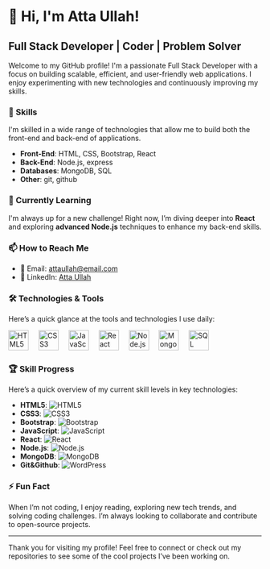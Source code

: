 # 👋 Hi, I'm Atta Ullah! 

## Full Stack Developer | Coder | Problem Solver

Welcome to my GitHub profile! I'm a passionate Full Stack Developer with a focus on building scalable, efficient, and user-friendly web applications. I enjoy experimenting with new technologies and continuously improving my skills.

### 🚀 Skills

I'm skilled in a wide range of technologies that allow me to build both the front-end and back-end of applications.

- **Front-End**: HTML, CSS, Bootstrap, React
- **Back-End**: Node.js, express
- **Databases**: MongoDB, SQL
- **Other**: git, github

### 🌱 Currently Learning

I'm always up for a new challenge! Right now, I’m diving deeper into **React** and exploring **advanced Node.js** techniques to enhance my back-end skills.


### 📫 How to Reach Me

- 📧 Email: [attaullah@email.com](mailto:attaullahmk47@gmail.com)
- 💼 LinkedIn: [Atta Ullah](https://www.linkedin.com/in/attaullahmk)


### 🛠️ Technologies & Tools

Here’s a quick glance at the tools and technologies I use daily:

<div align="left">
  <img src="https://cdn.jsdelivr.net/gh/devicons/devicon/icons/html5/html5-original.svg" height="40" alt="HTML5 logo" />
  <img width="12" />
  <img src="https://cdn.jsdelivr.net/gh/devicons/devicon/icons/css3/css3-original.svg" height="40" alt="CSS3 logo" />
  <img width="12" />
  <img src="https://cdn.jsdelivr.net/gh/devicons/devicon/icons/javascript/javascript-original.svg" height="40" alt="JavaScript logo" />
  <img width="12" />
  <img src="https://cdn.jsdelivr.net/gh/devicons/devicon/icons/react/react-original.svg" height="40" alt="React logo" />
  <img width="12" />
  <img src="https://cdn.jsdelivr.net/gh/devicons/devicon/icons/nodejs/nodejs-original.svg" height="40" alt="Node.js logo" />
  <img width="12" />
  <img src="https://cdn.jsdelivr.net/gh/devicons/devicon/icons/mongodb/mongodb-original.svg" height="40" alt="MongoDB logo" />
  <img width="12" />
  <img src="https://www.svgrepo.com/show/331760/sql-database-generic.svg" height="40" alt="SQL logo" />
</div>

### 🏆 Skill Progress

Here’s a quick overview of my current skill levels in key technologies:

- **HTML5**: ![HTML5](https://img.shields.io/badge/HTML5-90%25-green)
- **CSS3**: ![CSS3](https://img.shields.io/badge/CSS3-85%25-green)
- **Bootstrap**: ![Bootstrap](https://img.shields.io/badge/Bootstrap-80%25-green)
- **JavaScript**: ![JavaScript](https://img.shields.io/badge/JavaScript-75%25-green)
- **React**: ![React](https://img.shields.io/badge/React-70%25-green)
- **Node.js**: ![Node.js](https://img.shields.io/badge/Node.js-65%25-green)
- **MongoDB**: ![MongoDB](https://img.shields.io/badge/MongoDB-60%25-green)
- **Git&Github**: ![WordPress](https://img.shields.io/badge/Git&Github-80%25-green)

### ⚡ Fun Fact

When I’m not coding, I enjoy reading, exploring new tech trends, and solving coding challenges. I’m always looking to collaborate and contribute to open-source projects.

---

Thank you for visiting my profile! Feel free to connect or check out my repositories to see some of the cool projects I’ve been working on.
